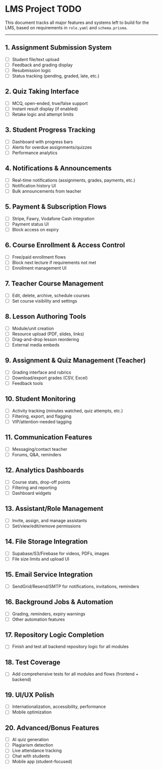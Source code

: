 # LMS Project TODO

This document tracks all major features and systems left to build for the LMS, based on requirements in `role.yaml` and `schema.prisma`.

---

## 1. Assignment Submission System
- [ ] Student file/text upload
- [ ] Feedback and grading display
- [ ] Resubmission logic
- [ ] Status tracking (pending, graded, late, etc.)

## 2. Quiz Taking Interface
- [ ] MCQ, open-ended, true/false support
- [ ] Instant result display (if enabled)
- [ ] Retake logic and attempt limits

## 3. Student Progress Tracking
- [ ] Dashboard with progress bars
- [ ] Alerts for overdue assignments/quizzes
- [ ] Performance analytics

## 4. Notifications & Announcements
- [ ] Real-time notifications (assignments, grades, payments, etc.)
- [ ] Notification history UI
- [ ] Bulk announcements from teacher

## 5. Payment & Subscription Flows
- [ ] Stripe, Fawry, Vodafone Cash integration
- [ ] Payment status UI
- [ ] Block access on expiry

## 6. Course Enrollment & Access Control
- [ ] Free/paid enrollment flows
- [ ] Block next lecture if requirements not met
- [ ] Enrollment management UI

## 7. Teacher Course Management
- [ ] Edit, delete, archive, schedule courses
- [ ] Set course visibility and settings

## 8. Lesson Authoring Tools
- [ ] Module/unit creation
- [ ] Resource upload (PDF, slides, links)
- [ ] Drag-and-drop lesson reordering
- [ ] External media embeds

## 9. Assignment & Quiz Management (Teacher)
- [ ] Grading interface and rubrics
- [ ] Download/export grades (CSV, Excel)
- [ ] Feedback tools

## 10. Student Monitoring
- [ ] Activity tracking (minutes watched, quiz attempts, etc.)
- [ ] Filtering, export, and flagging
- [ ] VIP/attention-needed tagging

## 11. Communication Features
- [ ] Messaging/contact teacher
- [ ] Forums, Q&A, reminders

## 12. Analytics Dashboards
- [ ] Course stats, drop-off points
- [ ] Filtering and reporting
- [ ] Dashboard widgets

## 13. Assistant/Role Management
- [ ] Invite, assign, and manage assistants
- [ ] Set/view/edit/remove permissions

## 14. File Storage Integration
- [ ] Supabase/S3/Firebase for videos, PDFs, images
- [ ] File size limits and upload UI

## 15. Email Service Integration
- [ ] SendGrid/Resend/SMTP for notifications, invitations, reminders

## 16. Background Jobs & Automation
- [ ] Grading, reminders, expiry warnings
- [ ] Other automation features

## 17. Repository Logic Completion
- [ ] Finish and test all backend repository logic for all modules

## 18. Test Coverage
- [ ] Add comprehensive tests for all modules and flows (frontend + backend)

## 19. UI/UX Polish
- [ ] Internationalization, accessibility, performance
- [ ] Mobile optimization

## 20. Advanced/Bonus Features
- [ ] AI quiz generation
- [ ] Plagiarism detection
- [ ] Live attendance tracking
- [ ] Chat with students
- [ ] Mobile app (student-focused) 